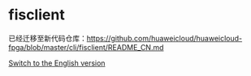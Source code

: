 ﻿# fisclient

已经迁移至新代码仓库：https://github.com/huaweicloud/huaweicloud-fpga/blob/master/cli/fisclient/README_CN.md

[Switch to the English version](./README.md)
